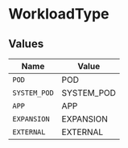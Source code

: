 # WorkloadType


## Values

| Name         | Value        |
| ------------ | ------------ |
| `POD`        | POD          |
| `SYSTEM_POD` | SYSTEM_POD   |
| `APP`        | APP          |
| `EXPANSION`  | EXPANSION    |
| `EXTERNAL`   | EXTERNAL     |